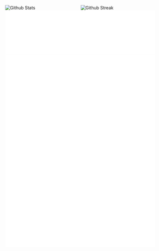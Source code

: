 <div style="display: flex; gap: .1rem; width: 100%">
    <img width="48%" alt="Github Stats" src="https://github-readme-stats.vercel.app/api?username=gevaghajanyan&theme=darcula&show_icons=true&hide_border=true&count_private=true&include_all_commits=true">
    <img width="48%" alt="Github Streak" src="https://github-readme-streak-stats.herokuapp.com?user=gevaghajanyan&theme=darcula&hide_border=true">
</div>
<div style="display: flex; flex-direction: column; align-items: flex-start; gap: .1rem; width: 100%">
    <img width="96%" alt="Language metrics" src="./metrics.languages.svg">
    <img width="96%" alt="Achievments" src="./metrics.achievements.svg">
</div>
<div style="display: flex; align-items: flex-start; gap: .1rem; width: 100%">
    <img width="96%" alt="General metrics" src="./metrics.plugin.isocalendar.fullyear.svg">
</div>
